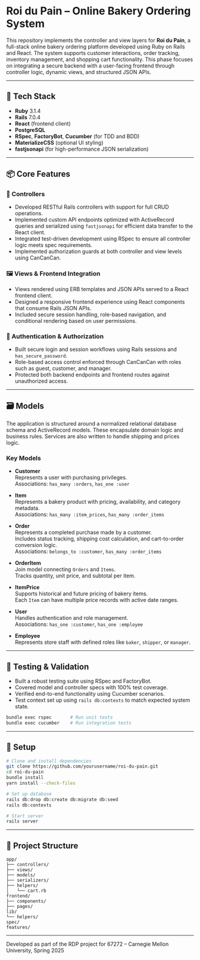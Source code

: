
# Roi du Pain – Online Bakery Ordering System

This repository implements the controller and view layers for **Roi du Pain**, a full-stack online bakery ordering platform developed using Ruby on Rails and React. The system supports customer interactions, order tracking, inventory management, and shopping cart functionality. This phase focuses on integrating a secure backend with a user-facing frontend through controller logic, dynamic views, and structured JSON APIs.

---

## 🧰 Tech Stack

- **Ruby** 3.1.4  
- **Rails** 7.0.4  
- **React** (frontend client)
- **PostgreSQL**  
- **RSpec**, **FactoryBot**, **Cucumber** (for TDD and BDD)  
- **MaterializeCSS** (optional UI styling)
- **fastjsonapi** (for high-performance JSON serialization)

---

## 📦 Core Features

### 🔁 Controllers

- Developed RESTful Rails controllers with support for full CRUD operations.
- Implemented custom API endpoints optimized with ActiveRecord queries and serialized using `fastjsonapi` for efficient data transfer to the React client.
- Integrated test-driven development using RSpec to ensure all controller logic meets spec requirements.
- Implemented authorization guards at both controller and view levels using CanCanCan.

### 🖼️ Views & Frontend Integration

- Views rendered using ERB templates and JSON APIs served to a React frontend client.
- Designed a responsive frontend experience using React components that consume Rails JSON APIs.
- Included secure session handling, role-based navigation, and conditional rendering based on user permissions.

### 🔐 Authentication & Authorization

- Built secure login and session workflows using Rails sessions and `has_secure_password`.
- Role-based access control enforced through CanCanCan with roles such as guest, customer, and manager.
- Protected both backend endpoints and frontend routes against unauthorized access.

---

## 🗃️ Models

The application is structured around a normalized relational database schema and ActiveRecord models. These encapsulate domain logic and business rules. Services are also written to handle shipping and prices logic.

### Key Models

- **Customer**  
  Represents a user with purchasing privileges.  
  Associations: `has_many :orders`, `has_one :user`

- **Item**  
  Represents a bakery product with pricing, availability, and category metadata.  
  Associations: `has_many :item_prices`, `has_many :order_items`

- **Order**  
  Represents a completed purchase made by a customer.  
  Includes status tracking, shipping cost calculation, and cart-to-order conversion logic.  
  Associations: `belongs_to :customer`, `has_many :order_items`

- **OrderItem**  
  Join model connecting `Orders` and `Items`.  
  Tracks quantity, unit price, and subtotal per item.

- **ItemPrice**  
  Supports historical and future pricing of bakery items.  
  Each `Item` can have multiple price records with active date ranges.

- **User**  
  Handles authentication and role management.  
  Associations: `has_one :customer`, `has_one :employee`

- **Employee**  
  Represents store staff with defined roles like `baker`, `shipper`, or `manager`.

---

## 🧪 Testing & Validation

- Built a robust testing suite using RSpec and FactoryBot.
- Covered model and controller specs with 100% test coverage.
- Verified end-to-end functionality using Cucumber scenarios.
- Test context set up using `rails db:contexts` to match expected system state.

```bash
bundle exec rspec       # Run unit tests
bundle exec cucumber    # Run integration tests
```

---

## 🚀 Setup

```bash
# Clone and install dependencies
git clone https://github.com/yourusername/roi-du-pain.git
cd roi-du-pain
bundle install
yarn install --check-files

# Set up database
rails db:drop db:create db:migrate db:seed
rails db:contexts

# Start server
rails server
```

---

## 📁 Project Structure

```
app/
├── controllers/
├── views/
├── models/
├── serializers/
├── helpers/
│   └── cart.rb
frontend/
├── components/
├── pages/
lib/
└── helpers/
spec/
features/
```

---

Developed as part of the RDP project for 67272 – Carnegie Mellon University, Spring 2025  
